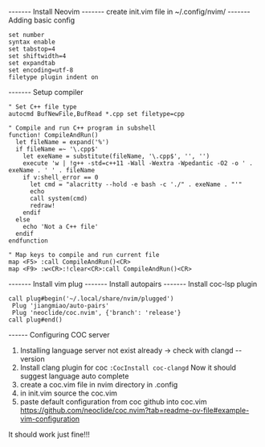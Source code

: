 ------- Install Neovim
------- create init.vim file in ~/.config/nvim/
------- Adding basic config
```
set number
syntax enable
set tabstop=4
set shiftwidth=4
set expandtab
set encoding=utf-8
filetype plugin indent on
```
------- Setup compiler
```
" Set C++ file type
autocmd BufNewFile,BufRead *.cpp set filetype=cpp

" Compile and run C++ program in subshell
function! CompileAndRun()
  let fileName = expand('%')
  if fileName =~ '\.cpp$'
    let exeName = substitute(fileName, '\.cpp$', '', '')
    execute 'w | !g++ -std=c++11 -Wall -Wextra -Wpedantic -O2 -o ' . exeName . ' ' . fileName
    if v:shell_error == 0
      let cmd = "alacritty --hold -e bash -c './" . exeName . "'"
      echo 
      call system(cmd)
      redraw!
    endif
  else
    echo 'Not a C++ file'
  endif
endfunction
 
" Map keys to compile and run current file
map <F5> :call CompileAndRun()<CR>
map <F9> :w<CR>:!clear<CR>:call CompileAndRun()<CR>
```


------- Install vim plug
------- Install autopairs
------- Install coc-lsp plugin 

```
call plug#begin('~/.local/share/nvim/plugged')
 Plug 'jiangmiao/auto-pairs'
 Plug 'neoclide/coc.nvim', {'branch': 'release'}
call plug#end()
```

------ Configuring COC server
1. Installing language server not exist already
	-> check with clangd --version
2. Install clang plugin for coc
	```:CocInstall coc-clangd```
Now it should suggest language auto complete
3. create a coc.vim file in nvim directory in .config
4. in init.vim source the coc.vim
5. paste default configuration from coc github into coc.vim
https://github.com/neoclide/coc.nvim?tab=readme-ov-file#example-vim-configuration


It should work just fine!!!





